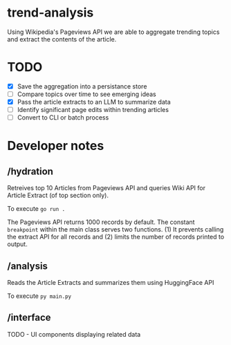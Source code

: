 # trend-analysis
Using Wikipedia's Pageviews API we are able to aggregate trending topics and extract the contents of the article.

# TODO
- [x] Save the aggregation into a persistance store
- [ ] Compare topics over time to see emerging ideas
- [x] Pass the article extracts to an LLM to summarize data
- [ ] Identify significant page edits within trending articles
- [ ] Convert to CLI or batch process

# Developer notes

## /hydration
Retreives top 10 Articles from Pageviews API and queries Wiki API for Article Extract (of top section only).

To execute
```go run .```

The Pageviews API returns 1000 records by default. The constant `breakpoint` within the main class serves two functions. (1) It prevents calling the extract API for all records and (2) limits the number of records printed to output.

## /analysis
Reads the Article Extracts and summarizes them using HuggingFace API

To execute
```py main.py```

## /interface
TODO - UI components displaying related data